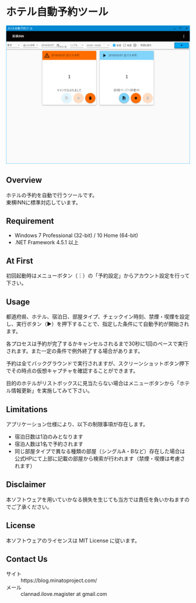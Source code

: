 # ホテル自動予約ツール
![キャプチャ](./AutomaticReservation_UI.png)
## Overview
ホテルの予約を自動で行うツールです。  
東横INNに標準対応しています。

## Requirement
* Windows 7 Professional (32-bit) / 10 Home (64-bit)
* .NET Framework 4.5.1 以上

## At First
初回起動時はメニューボタン（︙）の「予約設定」からアカウント設定を行って下さい。

## Usage
都道府県、ホテル、宿泊日、部屋タイプ、チェックイン時刻、禁煙・喫煙を設定し、実行ボタン（▶）を押下することで、指定した条件にて自動予約が開始されます。  

各プロセスは予約が完了するかキャンセルされるまで30秒に1回のペースで実行されます。また一定の条件で例外終了する場合があります。  

予約は全てバックグラウンドで実行されますが、スクリーンショットボタン押下でその時点の仮想キャプチャを確認することができます。  

目的のホテルがリストボックスに見当たらない場合はメニューボタンから「ホテル情報更新」を実施してみて下さい。  

## Limitations
アプリケーション仕様により、以下の制限事項が存在します。
- 宿泊日数は1泊のみとなります
- 宿泊人数は1名で予約されます
- 同じ部屋タイプで異なる種類の部屋（シングルA・Bなど）存在した場合は公式HPにて上部に記載の部屋から検索が行われます（禁煙・喫煙は考慮されます）

## Disclaimer
本ソフトウェアを用いていかなる損失を生じても当方では責任を負いかねますのでご了承ください。

## License
本ソフトウェアのライセンスは MIT License に従います。

## Contact Us
<dl>
    <dt>サイト</dt>
    <dd>https://blog.minatoproject.com/</dd>
    <dt>メール</dt>
    <dd>clannad.ilove.magister at gmail.com</dd>
</dl>


